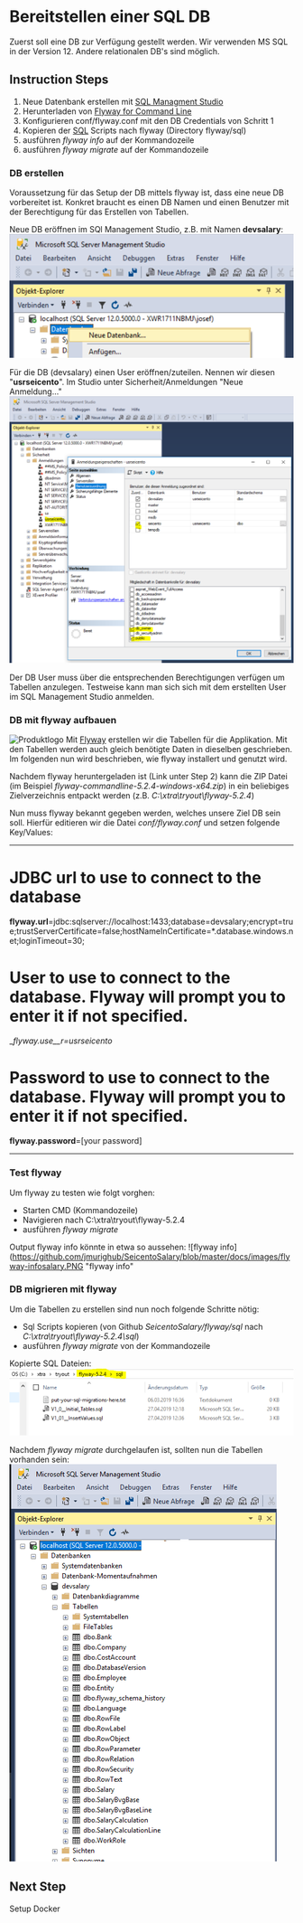 # Bereitstellen einer SQL DB
Zuerst soll eine DB zur Verfügung gestellt werden. Wir verwenden MS SQL in der Version 12. Andere relationalen DB's sind möglich.


## Instruction Steps
1. Neue Datenbank erstellen mit [SQL Managment Studio](https://docs.microsoft.com/en-us/sql/ssms/download-sql-server-management-studio-ssms?view=sql-server-2017)
2. Herunterladen von [Flyway for Command Line](https://flywaydb.org/documentation/commandline/#download-and-installation)
3. Konfigurieren  conf/flyway.conf mit den DB Credentials von Schritt 1
4. Kopieren der [SQL](https://github.com/jmurighub/SeicentoSalary/tree/master/flyway/sql) Scripts nach flyway (Directory flyway/sql)
5. ausführen _flyway info_ auf der Kommandozeile
6. ausführen _flyway migrate_ auf der Kommandozeile

### DB erstellen
Voraussetzung für das Setup der DB mittels flyway ist, dass eine neue DB vorbereitet ist. Konkret braucht es einen DB Namen und einen Benutzer mit der Berechtigung für das Erstellen von Tabellen.

Neue DB eröffnen im SQl Management Studio, z.B. mit Namen __devsalary__:
![sql management studio](https://github.com/jmurighub/SeicentoSalary/blob/master/docs/images/sqlman_newdb.PNG "sql managment studio")

Für die DB (devsalary) einen User eröffnen/zuteilen. Nennen wir diesen "__usrseicento__". Im Studio unter Sicherheit/Anmeldungen "Neue Anmeldung..."  
![sql management studio](https://github.com/jmurighub/SeicentoSalary/blob/master/docs/images/sqlman_newuser.PNG "sql managment studio")

Der DB User muss über die entsprechenden Berechtigungen verfügen um Tabellen anzulegen. Testweise kann man sich sich mit dem erstellten User im SQL Management Studio anmelden.
 

### DB mit flyway aufbauen
![Produktlogo](https://flywaydb.org/assets/logo/flyway-logo-tm-sm.png "Flyway Logo")  Mit [Flyway](https://flywaydb.org/) erstellen wir die Tabellen für die Applikation. Mit den Tabellen werden auch gleich benötigte Daten in dieselben geschrieben. Im folgenden nun wird beschrieben, wie flyway installert und genutzt wird.

Nachdem flyway heruntergeladen ist (Link unter Step 2) kann die ZIP Datei (im Beispiel _flyway-commandline-5.2.4-windows-x64.zip_) in ein beliebiges Zielverzeichnis entpackt werden (z.B. _C:\xtra\tryout\flyway-5.2.4_)

Nun muss flyway bekannt gegeben werden, welches unsere Ziel DB sein soll. Hierfür editieren wir die Datei _conf/flyway.conf_ und setzen folgende Key/Values:

---
 # JDBC url to use to connect to the database
__flyway.url__=jdbc:sqlserver://localhost:1433;database=devsalary;encrypt=true;trustServerCertificate=false;hostNameInCertificate=*.database.windows.net;loginTimeout=30;  
 # User to use to connect to the database. Flyway will prompt you to enter it if not specified.  
__flyway.use__r=usrseicento_  
 # Password to use to connect to the database. Flyway will prompt you to enter it if not specified.  
__flyway.password__=[your password]  

---

### Test flyway
Um flyway zu testen wie folgt vorghen:
* Starten CMD (Kommandozeile)
* Navigieren nach C:\xtra\tryout\flyway-5.2.4
* ausführen _flyway migrate_

Output flyway info könnte in etwa so aussehen:
![flyway info](https://github.com/jmurighub/SeicentoSalary/blob/master/docs/images/flyway-infosalary.PNG "flyway info"

### DB migrieren mit flyway
Um die Tabellen zu erstellen sind nun noch folgende Schritte nötig:
* Sql Scripts kopieren (von Github _SeicentoSalary/flyway/sql_ nach _C:\xtra\tryout\flyway-5.2.4\sql_)
* ausführen _flyway migrate_ von der Kommandozeile

Kopierte SQL Dateien:    
![flywaysql](https://github.com/jmurighub/SeicentoSalary/blob/master/docs/images/flyway-copyscripts.PNG "flyway sql")

Nachdem _flyway migrate_ durchgelaufen ist, sollten nun die Tabellen vorhanden sein: ![sql management studio](https://github.com/jmurighub/SeicentoSalary/blob/master/docs/images/sqlmanagmentstudio.PNG "sql managment studio")


## Next Step
Setup Docker